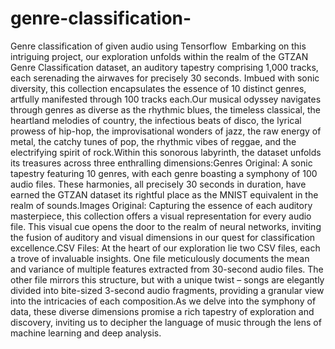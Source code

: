 # genre-classification-
Genre classification of given audio using Tensorflow 
Embarking on this intriguing project, our exploration unfolds within the realm of the GTZAN Genre Classification dataset, an auditory tapestry comprising 1,000 tracks, each serenading the airwaves for precisely 30 seconds. Imbued with sonic diversity, this collection encapsulates the essence of 10 distinct genres, artfully manifested through 100 tracks each.Our musical odyssey navigates through genres as diverse as the rhythmic blues, the timeless classical, the heartland melodies of country, the infectious beats of disco, the lyrical prowess of hip-hop, the improvisational wonders of jazz, the raw energy of metal, the catchy tunes of pop, the rhythmic vibes of reggae, and the electrifying spirit of rock.Within this sonorous labyrinth, the dataset unfolds its treasures across three enthralling dimensions:Genres Original: A sonic tapestry featuring 10 genres, with each genre boasting a symphony of 100 audio files. These harmonies, all precisely 30 seconds in duration, have earned the GTZAN dataset its rightful place as the MNIST equivalent in the realm of sounds.Images Original: Capturing the essence of each auditory masterpiece, this collection offers a visual representation for every audio file. This visual cue opens the door to the realm of neural networks, inviting the fusion of auditory and visual dimensions in our quest for classification excellence.CSV Files: At the heart of our exploration lie two CSV files, each a trove of invaluable insights. One file meticulously documents the mean and variance of multiple features extracted from 30-second audio files. The other file mirrors this structure, but with a unique twist – songs are elegantly divided into bite-sized 3-second audio fragments, providing a granular view into the intricacies of each composition.As we delve into the symphony of data, these diverse dimensions promise a rich tapestry of exploration and discovery, inviting us to decipher the language of music through the lens of machine learning and deep analysis.
